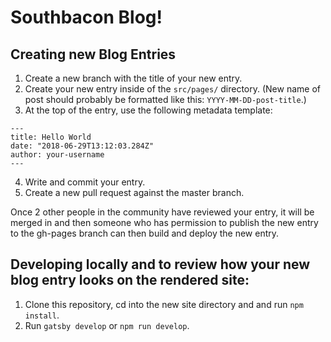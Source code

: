 # Southbacon Blog!

## Creating new Blog Entries
1. Create a new branch with the title of your new entry.
2. Create your new entry inside of the `src/pages/` directory. (New name of post should probably be formatted like this: `YYYY-MM-DD-post-title`.)
3. At the top of the entry, use the following metadata template:
```
---
title: Hello World
date: "2018-06-29T13:12:03.284Z"
author: your-username
---
```
4. Write and commit your entry.
5. Create a new pull request against the master branch.

Once 2 other people in the community have reviewed your entry, it will be merged in and then someone who has permission to publish the new entry to the gh-pages branch can then build and deploy the new entry.

## Developing locally and to review how your new blog entry looks on the rendered site:
1. Clone this repository, cd into the new site directory and and run `npm install`.
2. Run `gatsby develop` or `npm run develop`.
